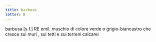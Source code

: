 ```yaml
---
title: barbusa
letter: B
---
```

barbusa [s.f.] RE emil. muschio di colore verde o grigio-biancastro che cresce sui muri , sui tetti e sui terreni calcarei